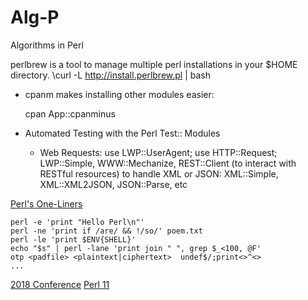 Alg-P
=====

Algorithms in Perl

perlbrew is a tool to manage multiple perl installations in your $HOME directory. 
\curl -L http://install.perlbrew.pl | bash

+ cpanm makes installing other modules easier:

    cpan App::cpanminus

+ Automated Testing with the Perl Test:: Modules
  + Web Requests: 
                use LWP::UserAgent; use HTTP::Request; 
                LWP::Simple, WWW::Mechanize, REST::Client (to interact with RESTful resources)
                to handle XML or JSON: XML::Simple, XML::XML2JSON, JSON::Parse, etc


[Perl's One-Liners](https://github.com/learnbyexample/Command-line-text-processing/blob/master/perl_the_swiss_knife.md)

    perl -e 'print "Hello Perl\n"'
    perl -ne 'print if /are/ && !/so/' poem.txt
    perl -le 'print $ENV{SHELL}'
    echo "$s" | perl -lane 'print join " ", grep $_<100, @F'
    otp <padfile> <plaintext|ciphertext>  undef$/;print<>^<>
    ...
    


[2018 Conference](https://perlconference.us/tpc-2018-slc/)
[Perl 11](http://perl11.org/)
